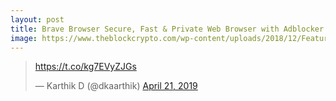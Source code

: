 ```yaml
---
layout: post
title: Brave Browser Secure, Fast & Private Web Browser with Adblocker
image: https://www.theblockcrypto.com/wp-content/uploads/2018/12/Feature-foto.jpg
---
```




<blockquote class="twitter-tweet" data-lang="en"><p lang="und" dir="ltr"><a href="https://t.co/kg7EVyZJGs">https://t.co/kg7EVyZJGs</a></p>&mdash; Karthik D (@dkaarthik) <a href="https://twitter.com/dkaarthik/status/1119863366166536193?ref_src=twsrc%5Etfw">April 21, 2019</a></blockquote>
<script async src="https://platform.twitter.com/widgets.js" charset="utf-8"></script>
